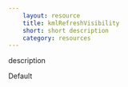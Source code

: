 ```yaml
---
    layout: resource
    title: kmlRefreshVisibility
    short: short description
    category: resources
---
```


description

Default

